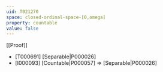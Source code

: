 ```yaml
---
uid: T021270
space: closed-ordinal-space-[0,omega]
property: countable
value: false
---
```

[[Proof]]

* [T000691] [Separable|P000026]
* [I000093] [Countable|P000057] => [Separable|P000026]


